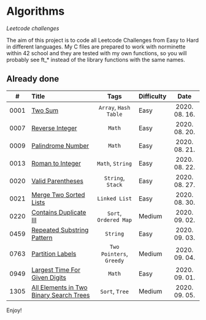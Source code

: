 # Algorithms
*Leetcode challenges*

The aim of this project is to code all Leetcode Challenges from Easy to Hard in different languages. My C files are prepared to work with norminette within 42 school and they are tested with my own functions, so you will probably see ft_* instead of the library functions with the same names.

## Already done
| # | Title | Tags | Difficulty | Date |
|:---:|:---|:---:|:---|:---:|
| 0001 | [Two Sum](./document.md/#two-sum) | `Array`, `Hash Table`| Easy | 2020. 08. 16. |
| 0007 | [Reverse Integer](./document.md/#reverse-integer) | `Math` | Easy | 2020. 08. 20. |
| 0009 | [Palindrome Number](./document.md/#palindrome-number) | `Math` | Easy | 2020. 08. 21. |
| 0013 | [Roman to Integer](./document.md/#roman-to-integer) | `Math`, `String` | Easy | 2020. 08. 22. |
| 0020 | [Valid Parentheses](./document.md/#valid-parentheses) | `String`, `Stack` | Easy | 2020. 08. 27. |
| 0021 | [Merge Two Sorted Lists](./document.md/#merge-two-sorted-lists) | `Linked List` | Easy | 2020. 08. 30. |
| 0220 | [Contains Duplicate III](./document.md/#contains-duplicate-iii) | `Sort`, `Ordered Map` | Medium | 2020. 09. 02. |
| 0459 | [Repeated Substring Pattern](./document.md/#repeated-substring-pattern) | `String` | Easy | 2020. 09. 03. |
| 0763 | [Partition Labels](./document.md/#partition-labels) | `Two Pointers`, `Greedy` | Medium | 2020. 09. 04. |
| 0949 | [Largest Time For Given Digits](./document.md/#largest-time-for-given-digits) | `Math` | Easy | 2020. 09. 01. |
| 1305 | [All Elements in Two Binary Search Trees](./document.md/#all-elements-in-two-binary-search-trees) | `Sort`, `Tree` | Medium | 2020. 09. 05. |

Enjoy!
